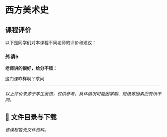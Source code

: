 # 西方美术史

## 课程评价

以下是同学们对本课程不同老师的评价和建议：

### 外请5

**老师讲的很好，给分不错：**

这门课咋样啊？求问

---

*以上评价来源于学生反馈，仅供参考。具体情况可能因学期、班级等因素而有所不同。*
## 📄 文件目录与下载

_该课程暂无文件资料。_
